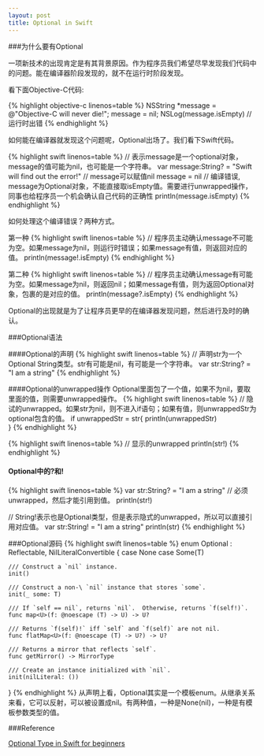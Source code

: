 ```yaml
---
layout: post
title: Optional in Swift
---
```

###为什么要有Optional

一项新技术的出现肯定是有其背景原因。作为程序员我们希望尽早发现我们代码中的问题。能在编译器阶段发现的，就不在运行时阶段发现。

看下面Objective-C代码:

{% highlight objective-c linenos=table %}
NSString *message = @"Objective-C will never die!";
message = nil;
NSLog(message.isEmpty) // 运行时出错
{% endhighlight %}

如何能在编译器就发现这个问题呢，Optional出场了。我们看下Swift代码。

{% highlight swift linenos=table %}
// 表示message是一个optional对象，message的值可能为nil，也可能是一个字符串。
var message:String? = "Swift will find out the error!"
// message可以赋值nil
message = nil
// 编译错误, message为Optional对象，不能直接取isEmpty值。需要进行unwrapped操作，同事也给程序员一个机会确认自己代码的正确性
println(message.isEmpty)
{% endhighlight %}

如何处理这个编译错误？两种方式。

第一种
{% highlight swift linenos=table %}
// 程序员主动确认message不可能为空。如果message为nil，则运行时错误；如果message有值，则返回对应的值。
println(message!.isEmpty) 
{% endhighlight %}

第二种
{% highlight swift linenos=table %}
// 程序员主动确认message有可能为空。如果message为nil，则返回nil；如果message有值，则为返回Optional对象，包裹的是对应的值。
println(message?.isEmpty) 
{% endhighlight %}

Optional的出现就是为了让程序员更早的在编译器发现问题，然后进行及时的确认。

###Optional语法

####Optional的声明
{% highlight swift linenos=table %}
// 声明str为一个Optional String类型。str有可能是nil，有可能是一个字符串。
var str:String? = "I am a string"
{% endhighlight %}

####Optional的unwrapped操作
Optional里面包了一个值，如果不为nil，要取里面的值，则需要unwrapped操作。
{% highlight swift linenos=table %}
// 隐试的unwrapped。如果str为nil，则不进入if语句；如果有值，则unwrappedStr为optional包含的值。
if unwrappedStr = str{
    println(unwrappedStr)    
}
{% endhighlight %}

{% highlight swift linenos=table %}
// 显示的unwrapped
println(str!)
{% endhighlight %}

#### Optional中的?和!
{% highlight swift linenos=table %}
var str:String? = "I am a string"
// 必须unwrapped，然后才能引用到值。
println(str!)

// String!表示也是Optional类型，但是表示隐式的unwrapped，所以可以直接引用对应值。
var str:String! = "I am a string"
println(str)
{% endhighlight %}


###Optional源码
{% highlight swift linenos=table %}
enum Optional<T> : Reflectable, NilLiteralConvertible {
    case None
    case Some(T)

    /// Construct a `nil` instance.
    init()

    /// Construct a non-\ `nil` instance that stores `some`.
    init(_ some: T)

    /// If `self == nil`, returns `nil`.  Otherwise, returns `f(self!)`.
    func map<U>(f: @noescape (T) -> U) -> U?

    /// Returns `f(self)!` iff `self` and `f(self)` are not nil.
    func flatMap<U>(f: @noescape (T) -> U?) -> U?

    /// Returns a mirror that reflects `self`.
    func getMirror() -> MirrorType

    /// Create an instance initialized with `nil`.
    init(nilLiteral: ())
}
{% endhighlight %}
从声明上看，Optional其实是一个模板enum。从继承关系来看，它可以反射，可以被设置成nil。有两种值，一种是None(nil)，一种是有模板参数类型的值。


###Reference

[Optional Type in Swift for beginners](http://www.appcoda.com/beginners-guide-optionals-swift/)